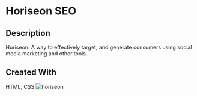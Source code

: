 # Horiseon SEO
## Description
Horiseon: A way to effectively target, and generate consumers using social media marketing and other tools.
## Created With
HTML, CSS
![horiseon](https://user-images.githubusercontent.com/92958186/140621864-6207c272-3c3c-4cbf-b76f-5cd0bedcf1e5.png)
